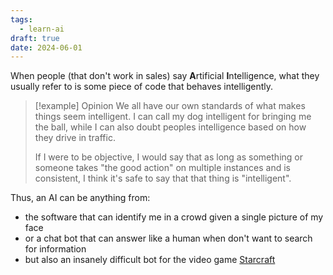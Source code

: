 ```yaml
---
tags:
  - learn-ai
draft: true
date: 2024-06-01
---
```

When people (that don't work in sales) say **A**rtificial **I**ntelligence, what they usually refer to is some piece of code that behaves intelligently. 

> [!example] Opinion
> We all have our own standards of what makes things seem intelligent. I can call my dog intelligent for bringing me the ball, while I can also doubt peoples intelligence based on how they drive in traffic. 
> 
> If I were to be objective, I would say that as long as something or someone takes "the good action" on multiple instances and is consistent, I think it's safe to say that that thing is "intelligent". 

Thus, an AI can be anything from:
* the software that can identify me in a crowd given a single picture of my face
* or a chat bot that can answer like a human when don't want to search for information
* but also an insanely difficult bot for the video game [Starcraft](https://en.wikipedia.org/wiki/StarCraft)